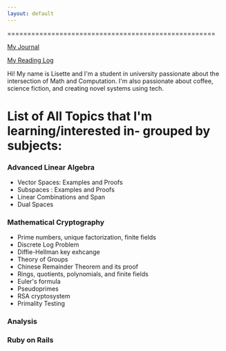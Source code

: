 ```yaml
---
layout: default
---
```


====================================================

[My Journal](journal.md)

[My Reading Log](reading.md)

Hi! My name is Lisette and I'm a student in university passionate about the intersection of Math and Computation. I'm also passionate about coffee, science fiction, and creating novel systems using tech. 

# List of All Topics that I'm learning/interested in- grouped by subjects:

### Advanced Linear Algebra

* Vector Spaces: Examples and Proofs
* Subspaces : Examples and Proofs
* Linear Combinations and Span
* Dual Spaces

### Mathematical Cryptography

* Prime numbers, unique factorization, finite fields 
* Discrete Log Problem 
* Diffie-Hellman key exhcange 
* Theory of Groups
* Chinese Remainder Theorem and its proof 
* Rings, quotients, polynomials, and finite fields
* Euler's formula
* Pseudoprimes 
* RSA cryptosystem 
* Primality Testing 

### Analysis
### Ruby on Rails


